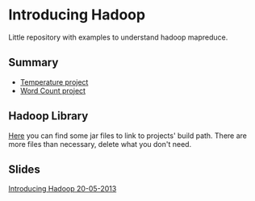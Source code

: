 Introducing Hadoop
==================

Little repository with examples to understand hadoop mapreduce.

## Summary

* [Temperature project](https://github.com/H4ml3t/introducing_hadoop/tree/master/Temperature)
* [Word Count project](https://github.com/H4ml3t/introducing_hadoop/tree/master/Word%20Count)

## Hadoop Library

[Here](https://dl.dropboxusercontent.com/u/28262951/hadoop-libraries.zip) you can find some jar files to link to projects' build path.
There are more files than necessary, delete what you don't need.

## Slides

[Introducing Hadoop 20-05-2013]()
